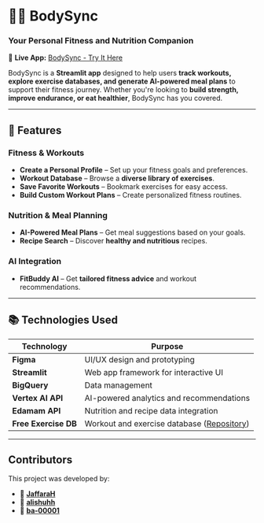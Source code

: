 # 🏋️‍♀️ BodySync

### Your Personal Fitness and Nutrition Companion

🚀 **Live App:** [BodySync - Try It Here](https://bodysync-ndtgmvl2oa-wl.a.run.app/) 

BodySync is a **Streamlit app** designed to help users **track workouts, explore exercise databases, and generate AI-powered meal plans** to support their fitness journey. Whether you're looking to **build strength, improve endurance, or eat healthier**, BodySync has you covered.

---

## 🚀 Features

###  Fitness & Workouts
- **Create a Personal Profile** – Set up your fitness goals and preferences.
- **Workout Database** – Browse a **diverse library of exercises**.
- **Save Favorite Workouts** – Bookmark exercises for easy access.
- **Build Custom Workout Plans** – Create personalized fitness routines.

###  Nutrition & Meal Planning
- **AI-Powered Meal Plans** – Get meal suggestions based on your goals.
- **Recipe Search** – Discover **healthy and nutritious** recipes.

###  AI Integration
- **FitBuddy AI** – Get **tailored fitness advice** and workout recommendations.

---

## 📚 Technologies Used

| Technology       | Purpose                                      |
|-----------------|----------------------------------------------|
| **Figma**       | UI/UX design and prototyping                |
| **Streamlit**   | Web app framework for interactive UI        |
| **BigQuery**    | Data management                             |
| **Vertex AI API** | AI-powered analytics and recommendations  |
| **Edamam API**  | Nutrition and recipe data integration       |
| **Free Exercise DB** | Workout and exercise database ([Repository](https://github.com/yuhonas/free-exercise-db)) |

---

## Contributors

This project was developed by:

- 👤 **[JaffaraH](https://github.com/JaffaraH)**
- 👤 **[alishuhh](https://github.com/alishuhh)**
- 👤 **[ba-00001](https://github.com/ba-00001)**




